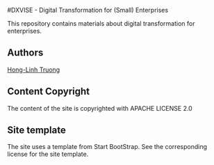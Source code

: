 #DXVISE - Digital Transformation for (Small) Enterprises

This repository contains materials about digital transformation for enterprises.

## Authors

[Hong-Linh Truong](http://truong.rdsea.io)

## Content Copyright

The content of the site is copyrighted with APACHE LICENSE 2.0

## Site template
The site uses a template from Start BootStrap. See the corresponding license for the site template.
